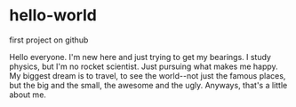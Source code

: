 # hello-world
first project on github

Hello everyone. I'm new here and just trying to get my bearings. I study physics, but I'm no rocket scientist. Just pursuing what makes me happy. My biggest dream is to travel, to see the world--not just the famous places, but the big and the small, the awesome and the ugly. Anyways, that's a little about me.
